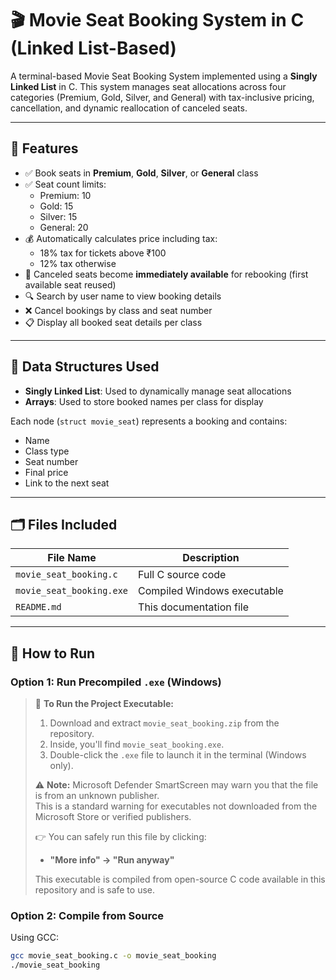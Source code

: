 # 🎬 Movie Seat Booking System in C (Linked List-Based)

A terminal-based Movie Seat Booking System implemented using a **Singly Linked List** in C. This system manages seat allocations across four categories (Premium, Gold, Silver, and General) with tax-inclusive pricing, cancellation, and dynamic reallocation of canceled seats.

---

## 🔧 Features

- ✅ Book seats in **Premium**, **Gold**, **Silver**, or **General** class
- ✅ Seat count limits:
  - Premium: 10
  - Gold: 15
  - Silver: 15
  - General: 20
- 💰 Automatically calculates price including tax:
  - 18% tax for tickets above ₹100
  - 12% tax otherwise
- 🔄 Canceled seats become **immediately available** for rebooking (first available seat reused)
- 🔍 Search by user name to view booking details
- ❌ Cancel bookings by class and seat number
- 📋 Display all booked seat details per class

---

## 🧠 Data Structures Used

- **Singly Linked List**: Used to dynamically manage seat allocations
- **Arrays**: Used to store booked names per class for display

Each node (`struct movie_seat`) represents a booking and contains:
- Name
- Class type
- Seat number
- Final price
- Link to the next seat

---

## 🗂️ Files Included

| File Name                  | Description                               |
|---------------------------|-------------------------------------------|
| `movie_seat_booking.c`    | Full C source code                        |
| `movie_seat_booking.exe`  | Compiled Windows executable               |
| `README.md`               | This documentation file                   |

---

## 🚀 How to Run

### Option 1: Run Precompiled `.exe` (Windows)
> 📁 **To Run the Project Executable:**
> 
> 1. Download and extract `movie_seat_booking.zip` from the repository.
> 2. Inside, you'll find `movie_seat_booking.exe`.
> 3. Double-click the `.exe` file to launch it in the terminal (Windows only).
> 
> ⚠️ **Note:** Microsoft Defender SmartScreen may warn you that the file is from an unknown publisher.  
> This is a standard warning for executables not downloaded from the Microsoft Store or verified publishers.
> 
> 👉 You can safely run this file by clicking:
> 
> - **"More info" → "Run anyway"**
> 
> This executable is compiled from open-source C code available in this repository and is safe to use.


### Option 2: Compile from Source
Using GCC:
```bash
gcc movie_seat_booking.c -o movie_seat_booking
./movie_seat_booking
